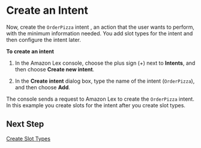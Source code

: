 # Create an Intent<a name="gs2-create-bot-intent"></a>

Now, create the `OrderPizza` intent , an action that the user wants to perform, with the minimum information needed\. You add slot types for the intent and then configure the intent later\.

**To create an intent**

1. In the Amazon Lex console, choose the plus sign \(\+\) next to **Intents**, and then choose **Create new intent**\.

1. In the **Create intent** dialog box, type the name of the intent \(`OrderPizza`\), and then choose **Add**\.

The console sends a request to Amazon Lex to create the `OrderPizza` intent\. In this example you create slots for the intent after you create slot types\.

## Next Step<a name="gs2-next-step-slot-types"></a>

[Create Slot Types](gs2-create-bot-slot-types.md)